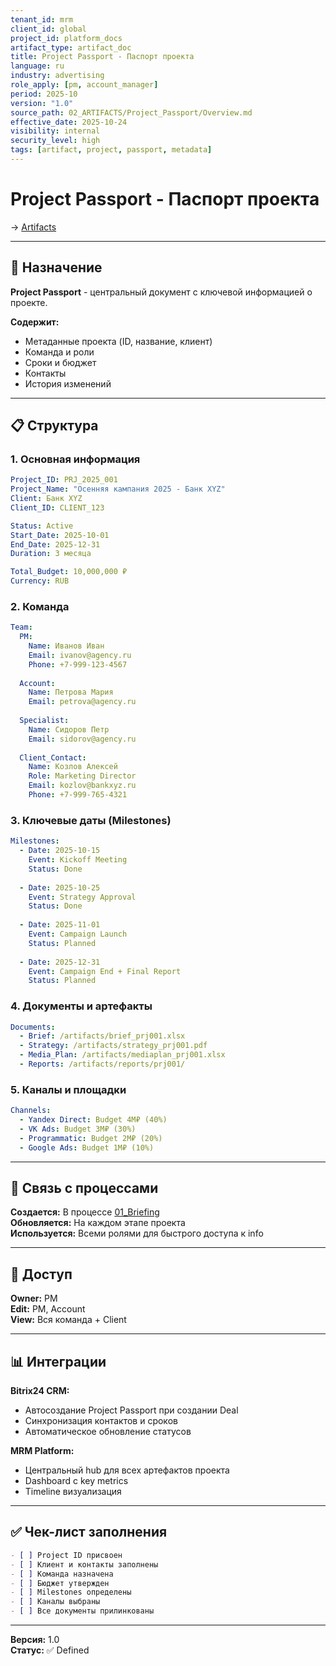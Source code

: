 ```yaml
---
tenant_id: mrm
client_id: global
project_id: platform_docs
artifact_type: artifact_doc
title: Project Passport - Паспорт проекта
language: ru
industry: advertising
role_apply: [pm, account_manager]
period: 2025-10
version: "1.0"
source_path: 02_ARTIFACTS/Project_Passport/Overview.md
effective_date: 2025-10-24
visibility: internal
security_level: high
tags: [artifact, project, passport, metadata]
---
```


# Project Passport - Паспорт проекта

→ [Artifacts](../_README.md)

---

## 🎯 Назначение

**Project Passport** - центральный документ с ключевой информацией о проекте.

**Содержит:**
- Метаданные проекта (ID, название, клиент)
- Команда и роли
- Сроки и бюджет
- Контакты
- История изменений

---

## 📋 Структура

### 1. Основная информация

```yaml
Project_ID: PRJ_2025_001
Project_Name: "Осенняя кампания 2025 - Банк XYZ"
Client: Банк XYZ
Client_ID: CLIENT_123

Status: Active
Start_Date: 2025-10-01
End_Date: 2025-12-31
Duration: 3 месяца

Total_Budget: 10,000,000 ₽
Currency: RUB
```

### 2. Команда

```yaml
Team:
  PM:
    Name: Иванов Иван
    Email: ivanov@agency.ru
    Phone: +7-999-123-4567
  
  Account:
    Name: Петрова Мария
    Email: petrova@agency.ru
  
  Specialist:
    Name: Сидоров Петр
    Email: sidorov@agency.ru
  
  Client_Contact:
    Name: Козлов Алексей
    Role: Marketing Director
    Email: kozlov@bankxyz.ru
    Phone: +7-999-765-4321
```

### 3. Ключевые даты (Milestones)

```yaml
Milestones:
  - Date: 2025-10-15
    Event: Kickoff Meeting
    Status: Done
  
  - Date: 2025-10-25
    Event: Strategy Approval
    Status: Done
  
  - Date: 2025-11-01
    Event: Campaign Launch
    Status: Planned
  
  - Date: 2025-12-31
    Event: Campaign End + Final Report
    Status: Planned
```

### 4. Документы и артефакты

```yaml
Documents:
  - Brief: /artifacts/brief_prj001.xlsx
  - Strategy: /artifacts/strategy_prj001.pdf
  - Media_Plan: /artifacts/mediaplan_prj001.xlsx
  - Reports: /artifacts/reports/prj001/
```

### 5. Каналы и площадки

```yaml
Channels:
  - Yandex Direct: Budget 4M₽ (40%)
  - VK Ads: Budget 3M₽ (30%)
  - Programmatic: Budget 2M₽ (20%)
  - Google Ads: Budget 1M₽ (10%)
```

---

## 🔗 Связь с процессами

**Создается:** В процессе [01_Briefing](../../05_PROCESSES/01_Briefing/)  
**Обновляется:** На каждом этапе проекта  
**Используется:** Всеми ролями для быстрого доступа к info

---

## 👥 Доступ

**Owner:** PM  
**Edit:** PM, Account  
**View:** Вся команда + Client

---

## 📊 Интеграции

**Bitrix24 CRM:**
- Автосоздание Project Passport при создании Deal
- Синхронизация контактов и сроков
- Автоматическое обновление статусов

**MRM Platform:**
- Центральный hub для всех артефактов проекта
- Dashboard с key metrics
- Timeline визуализация

---

## ✅ Чек-лист заполнения

```markdown
- [ ] Project ID присвоен
- [ ] Клиент и контакты заполнены
- [ ] Команда назначена
- [ ] Бюджет утвержден
- [ ] Milestones определены
- [ ] Каналы выбраны
- [ ] Все документы прилинкованы
```

---

**Версия:** 1.0  
**Статус:** ✅ Defined

